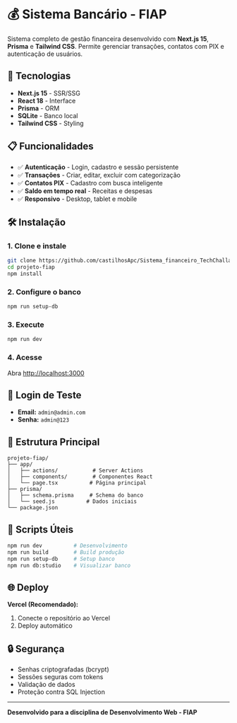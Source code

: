 # 💰 Sistema Bancário - FIAP

Sistema completo de gestão financeira desenvolvido com **Next.js 15**, **Prisma** e **Tailwind CSS**. Permite gerenciar transações, contatos com PIX e autenticação de usuários.

## 🚀 Tecnologias

- **Next.js 15** - SSR/SSG
- **React 18** - Interface
- **Prisma** - ORM
- **SQLite** - Banco local
- **Tailwind CSS** - Styling

## 📋 Funcionalidades

- ✅ **Autenticação** - Login, cadastro e sessão persistente
- ✅ **Transações** - Criar, editar, excluir com categorização
- ✅ **Contatos PIX** - Cadastro com busca inteligente
- ✅ **Saldo em tempo real** - Receitas e despesas
- ✅ **Responsivo** - Desktop, tablet e mobile

## 🛠️ Instalação

### 1. Clone e instale
```bash
git clone https://github.com/castilhosApc/Sistema_financeiro_TechChallange/tree/main
cd projeto-fiap
npm install
```

### 2. Configure o banco
```bash
npm run setup-db
```

### 3. Execute
```bash
npm run dev
```

### 4. Acesse
Abra [http://localhost:3000](http://localhost:3000)

## 👤 Login de Teste

- **Email:** `admin@admin.com`
- **Senha:** `admin@123`

## 📁 Estrutura Principal

```
projeto-fiap/
├── app/
│   ├── actions/           # Server Actions
│   ├── components/        # Componentes React
│   └── page.tsx          # Página principal
├── prisma/
│   ├── schema.prisma     # Schema do banco
│   └── seed.js          # Dados iniciais
└── package.json
```

## 🔧 Scripts Úteis

```bash
npm run dev          # Desenvolvimento
npm run build        # Build produção
npm run setup-db     # Setup banco
npm run db:studio    # Visualizar banco
```

## 🌐 Deploy

**Vercel (Recomendado):**
1. Conecte o repositório ao Vercel
2. Deploy automático

## 🔒 Segurança

- Senhas criptografadas (bcrypt)
- Sessões seguras com tokens
- Validação de dados
- Proteção contra SQL Injection

---

**Desenvolvido para a disciplina de Desenvolvimento Web - FIAP**
